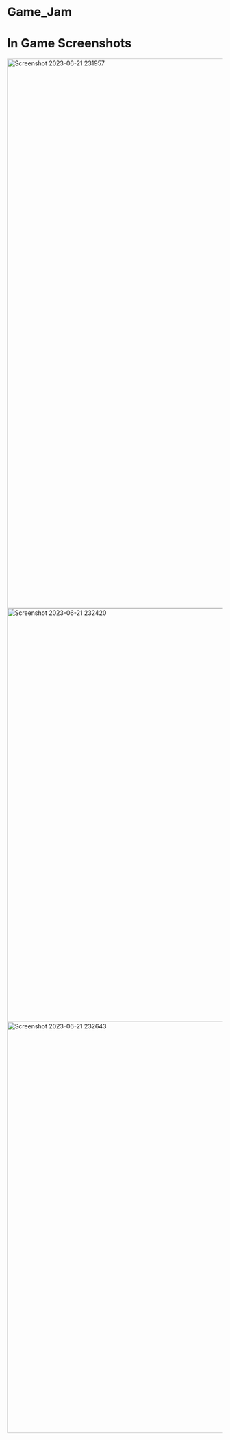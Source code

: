 # Game_Jam

# In Game Screenshots

<img width="1280" alt="Screenshot 2023-06-21 231957" src="https://github.com/Sourav20341/Game_Jam/blob/main/Screenshot%20(41).png">

<img width="963" alt="Screenshot 2023-06-21 232420" src="https://github.com/Sourav20341/Game_Jam/blob/main/Screenshot%20(42).png">

<img width="958" alt="Screenshot 2023-06-21 232643" src="https://github.com/Sourav20341/Game_Jam/blob/main/Screenshot%20(45).png">
